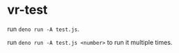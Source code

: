 # vr-test

run `deno run -A test.js`.

run `deno run -A test.js <number>` to run it multiple times.
